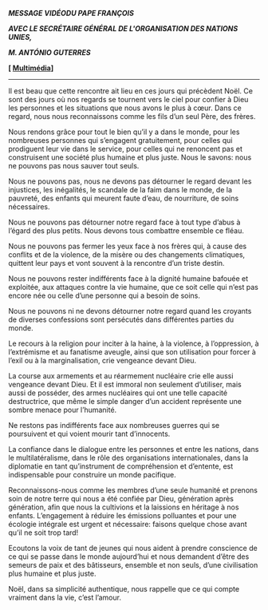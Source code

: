 ***MESSAGE VIDÉO******DU PAPE FRANÇOIS***

***AVEC LE SECRÉTAIRE GÉNÉRAL DE L'ORGANISATION DES NATIONS UNIES,***

***M. ANTÓNIO GUTERRES***

**\[ [Multimédia](http://w2.vatican.va/content/francesco/fr/events/event.dir.html/content/vaticanevents/fr/2019/12/20/videomessaggio-guterres.html)\]**

* * *

Il est beau que cette rencontre ait lieu en ces jours qui précèdent Noël. Ce sont des jours où nos regards se tournent vers le ciel pour confier à Dieu les personnes et les situations que nous avons le plus à cœur. Dans ce regard, nous nous reconnaissons comme les fils d’un seul Père, des frères.

Nous rendons grâce pour tout le bien qu’il y a dans le monde, pour les nombreuses personnes qui s’engagent gratuitement, pour celles qui prodiguent leur vie dans le service, pour celles qui ne renoncent pas et construisent une société plus humaine et plus juste. Nous le savons: nous ne pouvons pas nous sauver tout seuls.

Nous ne pouvons pas, nous ne devons pas détourner le regard devant les injustices, les inégalités, le scandale de la faim dans le monde, de la pauvreté, des enfants qui meurent faute d’eau, de nourriture, de soins nécessaires.

Nous ne pouvons pas détourner notre regard face à tout type d’abus à l’égard des plus petits. Nous devons tous combattre ensemble ce fléau.

Nous ne pouvons pas fermer les yeux face à nos frères qui, à cause des conflits et de la violence, de la misère ou des changements climatiques, quittent leur pays et vont souvent à la rencontre d’un triste destin.

Nous ne pouvons rester indifférents face à la dignité humaine bafouée et exploitée, aux attaques contre la vie humaine, que ce soit celle qui n’est pas encore née ou celle d’une personne qui a besoin de soins.

Nous ne pouvons ni ne devons détourner notre regard quand les croyants de diverses confessions sont persécutés dans différentes parties du monde.

Le recours à la religion pour inciter à la haine, à la violence, à l’oppression, à l’extrémisme et au fanatisme aveugle, ainsi que son utilisation pour forcer à l’exil ou à la marginalisation, crie vengeance devant Dieu.

La course aux armements et au réarmement nucléaire crie elle aussi vengeance devant Dieu. Et il est immoral non seulement d’utiliser, mais aussi de posséder, des armes nucléaires qui ont une telle capacité destructrice, que même le simple danger d’un accident représente une sombre menace pour l’humanité.

Ne restons pas indifférents face aux nombreuses guerres qui se poursuivent et qui voient mourir tant d’innocents.

La confiance dans le dialogue entre les personnes et entre les nations, dans le multilatéralisme, dans le rôle des organisations internationales, dans la diplomatie en tant qu’instrument de compréhension et d’entente, est indispensable pour construire un monde pacifique.

Reconnaissons-nous comme les membres d’une seule humanité et prenons soin de notre terre qui nous a été confiée par Dieu, génération après génération, afin que nous la cultivions et la laissions en héritage à nos enfants. L’engagement à réduire les émissions polluantes et pour une écologie intégrale est urgent et nécessaire: faisons quelque chose avant qu’il ne soit trop tard!

Ecoutons la voix de tant de jeunes qui nous aident à prendre conscience de ce qui se passe dans le monde aujourd’hui et nous demandent d’être des semeurs de paix et des bâtisseurs, ensemble et non seuls, d’une civilisation plus humaine et plus juste.

Noël, dans sa simplicité authentique, nous rappelle que ce qui compte vraiment dans la vie, c’est l’amour.